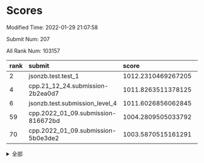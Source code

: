 # Scores

Modified Time: 2022-01-29 21:07:58

Submit Num: 207

All Rank Num: 103157

| rank |               submit               |       score        |       sigma        | pk_num |
| :--- | :--------------------------------- | :----------------- | :----------------- | :----- |
| 2    | jsonzb.test.test_1                 | 1012.2310469267205 | 0.7880051905642547 | 1987   |
| 4    | cpp.21_12_24.submission-2b2ea0d7   | 1011.8263511378125 | 0.7947187741710708 | 1989   |
| 6    | jsonzb.test.submission_level_4     | 1011.6026856062845 | 0.7975879405512085 | 1993   |
| 59   | cpp.2022_01_09.submission-816672bd | 1004.2809505033792 | 0.7243162546507191 | 1993   |
| 70   | cpp.2022_01_09.submission-5b0e3de2 | 1003.5870515161291 | 0.7037168432092994 | 1994   |


<details>
<summary>全部</summary>

| rank |                 submit                 |       score        |       sigma        | pk_num |
| :--- | :------------------------------------- | :----------------- | :----------------- | :----- |
| 1    | gobigger.level_3.submission_level_3_0  | 1012.2533498783671 | 0.7982948086499215 | 1992   |
| 2    | jsonzb.test.test_1                     | 1012.2310469267205 | 0.7880051905642547 | 1987   |
| 3    | gobigger.level_3.submission_level_3_49 | 1012.1792489914004 | 0.7792222762194697 | 1991   |
| 4    | cpp.21_12_24.submission-2b2ea0d7       | 1011.8263511378125 | 0.7947187741710708 | 1989   |
| 5    | gobigger.level_3.submission_level_3_24 | 1011.6206457284127 | 0.7921470396954451 | 1992   |
| 6    | jsonzb.test.submission_level_4         | 1011.6026856062845 | 0.7975879405512085 | 1993   |
| 7    | gobigger.level_3.submission_level_3_43 | 1011.5624304079117 | 0.757975840799673  | 1994   |
| 8    | gobigger.level_3.submission_level_3_42 | 1011.5350686078881 | 0.7775080240823202 | 1994   |
| 9    | gobigger.level_3.submission_level_3_41 | 1011.2624324842079 | 0.76768536560344   | 1990   |
| 10   | gobigger.level_3.submission_level_3_46 | 1011.098052280332  | 0.7779333291469509 | 1998   |
| 11   | gobigger.level_3.submission_level_3_8  | 1011.0536305461635 | 0.7875058892128544 | 1988   |
| 12   | gobigger.level_3.submission_level_3_9  | 1011.0270067869197 | 0.7691174705762646 | 1995   |
| 13   | gobigger.level_3.submission_level_3_45 | 1010.9103627059873 | 0.7552046024546286 | 1995   |
| 14   | gobigger.level_3.submission_level_3_29 | 1010.903557318077  | 0.7850733827806103 | 1992   |
| 15   | gobigger.level_3.submission_level_3_23 | 1010.7521931471921 | 0.7692304737037383 | 1992   |
| 16   | gobigger.level_3.submission_level_3_37 | 1010.6834232271904 | 0.7789432780044355 | 1994   |
| 17   | gobigger.level_3.submission_level_3_22 | 1010.5745381040417 | 0.7654956590983206 | 1995   |
| 18   | gobigger.level_3.submission_level_3_13 | 1010.5395371099468 | 0.7661235491391213 | 1992   |
| 19   | gobigger.level_3.submission_level_3_35 | 1010.3738281798603 | 0.7653396178612577 | 1994   |
| 20   | gobigger.level_3.submission_level_3_18 | 1010.3731358069181 | 0.7479290272203184 | 1995   |
| 21   | gobigger.level_3.submission_level_3_7  | 1010.2986499774067 | 0.7744795624440294 | 1991   |
| 22   | gobigger.level_3.submission_level_3_40 | 1010.2831855707153 | 0.7570015754481931 | 1994   |
| 23   | gobigger.level_3.submission_level_3_10 | 1010.2451347517547 | 0.7606728840074676 | 1996   |
| 24   | gobigger.level_3.submission_level_3_34 | 1010.2346209173235 | 0.7546070332676292 | 1989   |
| 25   | gobigger.level_3.submission_level_3_4  | 1010.2225507858573 | 0.769263573987988  | 1994   |
| 26   | gobigger.level_3.submission_level_3_27 | 1010.0330398245362 | 0.7412444831581326 | 1984   |
| 27   | gobigger.level_3.submission_level_3_3  | 1009.9754954605016 | 0.7700164756688783 | 1989   |
| 28   | gobigger.level_3.submission_level_3_1  | 1009.9343865702274 | 0.750538647345915  | 1996   |
| 29   | gobigger.level_3.submission_level_3_32 | 1009.8984896711054 | 0.7460172399452538 | 1992   |
| 30   | gobigger.level_3.submission_level_3_12 | 1009.8726502855326 | 0.7676181652115938 | 1993   |
| 31   | gobigger.level_3.submission_level_3_2  | 1009.868963741405  | 0.7341043205888759 | 1995   |
| 32   | gobigger.level_3.submission_level_3_5  | 1009.773178729607  | 0.7664200055164614 | 1993   |
| 33   | gobigger.level_3.submission_level_3_38 | 1009.7640190275109 | 0.7343732810448718 | 1990   |
| 34   | gobigger.level_3.submission_level_3_26 | 1009.7604832233546 | 0.7764221194750871 | 1993   |
| 35   | gobigger.level_3.submission_level_3_21 | 1009.6838132751733 | 0.7448562214703549 | 1996   |
| 36   | gobigger.level_3.submission_level_3_39 | 1009.6509095867166 | 0.7704626234210613 | 1995   |
| 37   | gobigger.level_3.submission_level_3_30 | 1009.513562491894  | 0.7504235921741231 | 1989   |
| 38   | gobigger.level_3.submission_level_3_44 | 1009.4402146582239 | 0.729873899349377  | 1994   |
| 39   | gobigger.level_3.submission_level_3_16 | 1009.4347948064966 | 0.73523307641179   | 1995   |
| 40   | gobigger.level_3.submission_level_3_48 | 1009.4317664123907 | 0.7503425392672562 | 1996   |
| 41   | gobigger.level_3.submission_level_3_14 | 1009.3891553619931 | 0.7707507338540626 | 1998   |
| 42   | gobigger.level_3.submission_level_3_6  | 1009.3858550199981 | 0.7514005702348373 | 1995   |
| 43   | gobigger.level_3.submission_level_3_19 | 1009.3138917461738 | 0.751093251494705  | 1998   |
| 44   | gobigger.level_3.submission_level_3_28 | 1009.2546153522134 | 0.7554823477963036 | 2002   |
| 45   | gobigger.level_3.submission_level_3_36 | 1009.1267384928993 | 0.7350662595193613 | 1994   |
| 46   | gobigger.level_3.submission_level_3_31 | 1009.117160796192  | 0.7488196747991932 | 1992   |
| 47   | gobigger.level_3.submission_level_3_20 | 1009.0769482616776 | 0.7535363293402523 | 1992   |
| 48   | gobigger.level_3.submission_level_3_25 | 1009.0754082894886 | 0.7640829325156544 | 1991   |
| 49   | gobigger.level_3.submission_level_3_33 | 1008.8440569276098 | 0.7475204421847883 | 1996   |
| 50   | gobigger.level_3.submission_level_3_15 | 1008.5655078653795 | 0.7422756299326727 | 1993   |
| 51   | gobigger.level_3.submission_level_3_11 | 1008.4454889366355 | 0.7427461851113732 | 1994   |
| 52   | gobigger.level_3.submission_level_3_47 | 1008.3571996742708 | 0.7707688825635014 | 1997   |
| 53   | gobigger.level_3.submission_level_3_17 | 1008.1776431816382 | 0.7489700833663052 | 1993   |
| 54   | gobigger.level_1.submission_level_1_15 | 1005.0195212371017 | 0.7136720258621445 | 1992   |
| 55   | gobigger.level_1.submission_level_1_21 | 1004.5529111162139 | 0.7257770164835076 | 1994   |
| 56   | gobigger.level_1.submission_level_1_48 | 1004.5021754292758 | 0.7248721469880891 | 1990   |
| 57   | gobigger.level_1.submission_level_1_44 | 1004.352573920915  | 0.729831440398224  | 1994   |
| 58   | gobigger.level_1.submission_level_1_20 | 1004.3298865168823 | 0.7242656158680896 | 1992   |
| 59   | cpp.2022_01_09.submission-816672bd     | 1004.2809505033792 | 0.7243162546507191 | 1993   |
| 60   | gobigger.level_1.submission_level_1_6  | 1004.2476542718455 | 0.7119004506990478 | 1992   |
| 61   | gobigger.level_1.submission_level_1_25 | 1004.2134982158668 | 0.7203794063894553 | 1987   |
| 62   | gobigger.level_1.submission_level_1_33 | 1004.1060689462657 | 0.7359274469907082 | 1989   |
| 63   | gobigger.level_1.submission_level_1_5  | 1003.9827369840448 | 0.7235564750458593 | 1993   |
| 64   | gobigger.level_1.submission_level_1_42 | 1003.9010864198181 | 0.7171922780418815 | 1998   |
| 65   | gobigger.level_1.submission_level_1_27 | 1003.7596976103082 | 0.7364051804898462 | 1994   |
| 66   | gobigger.level_1.submission_level_1_46 | 1003.7501710720832 | 0.720012088102371  | 1991   |
| 67   | gobigger.level_1.submission_level_1_35 | 1003.7127663990212 | 0.7201603760826445 | 1996   |
| 68   | gobigger.level_1.submission_level_1_29 | 1003.6190389363397 | 0.7120140390747834 | 1995   |
| 69   | gobigger.level_1.submission_level_1_40 | 1003.6185617287375 | 0.7056172048082606 | 1994   |
| 70   | cpp.2022_01_09.submission-5b0e3de2     | 1003.5870515161291 | 0.7037168432092994 | 1994   |
| 71   | gobigger.level_1.submission_level_1_49 | 1003.5800331829416 | 0.7286595841180742 | 1992   |
| 72   | gobigger.level_1.submission_level_1_19 | 1003.5682709134048 | 0.7242633878520893 | 1991   |
| 73   | gobigger.level_1.submission_level_1_14 | 1003.4670783752621 | 0.7202746895935228 | 1992   |
| 74   | gobigger.level_1.submission_level_1_11 | 1003.4024319335365 | 0.7021767562154897 | 1995   |
| 75   | gobigger.level_1.submission_level_1_1  | 1003.3028826197541 | 0.7096124487298462 | 1996   |
| 76   | gobigger.level_1.submission_level_1_28 | 1003.2882028274776 | 0.7264377549295379 | 1998   |
| 77   | gobigger.level_1.submission_level_1_2  | 1003.2662514327112 | 0.7189103454836512 | 1994   |
| 78   | gobigger.level_1.submission_level_1_9  | 1003.2410395076558 | 0.7222279561107816 | 1999   |
| 79   | gobigger.level_1.submission_level_1_4  | 1003.2378371280638 | 0.7130575618699693 | 1996   |
| 80   | gobigger.level_1.submission_level_1_23 | 1003.2035360392335 | 0.6994358302609782 | 1988   |
| 81   | gobigger.level_1.submission_level_1_12 | 1003.1103470694287 | 0.7292480390129593 | 1990   |
| 82   | gobigger.level_1.submission_level_1_0  | 1003.0804495083222 | 0.7068924652311186 | 1988   |
| 83   | gobigger.level_1.submission_level_1_18 | 1003.0031219610485 | 0.7414059040114366 | 1990   |
| 84   | gobigger.level_1.submission_level_1_37 | 1002.9065865719797 | 0.724103527581764  | 1995   |
| 85   | gobigger.level_1.submission_level_1_38 | 1002.8643564622635 | 0.7129052465246286 | 1995   |
| 86   | gobigger.level_1.submission_level_1_32 | 1002.8568051636063 | 0.7147841270570394 | 1989   |
| 87   | gobigger.level_1.submission_level_1_36 | 1002.835449431686  | 0.7146669274792489 | 1993   |
| 88   | gobigger.level_1.submission_level_1_43 | 1002.8273002910904 | 0.7118284282270846 | 1994   |
| 89   | gobigger.level_1.submission_level_1_26 | 1002.7948486308094 | 0.7191614910075039 | 1991   |
| 90   | gobigger.level_1.submission_level_1_30 | 1002.7134151567174 | 0.7175298603908837 | 1993   |
| 91   | gobigger.level_1.submission_level_1_22 | 1002.7063206913125 | 0.7117581951508607 | 1993   |
| 92   | gobigger.level_1.submission_level_1_47 | 1002.685302903994  | 0.7095390129302659 | 1994   |
| 93   | gobigger.level_1.submission_level_1_13 | 1002.6351433141424 | 0.7059374978442927 | 1991   |
| 94   | gobigger.level_1.submission_level_1_24 | 1002.6292971049617 | 0.7066905169306797 | 1997   |
| 95   | gobigger.level_1.submission_level_1_34 | 1002.5331285073422 | 0.7143476995743302 | 1986   |
| 96   | gobigger.level_1.submission_level_1_17 | 1002.5189613615967 | 0.7160860572478042 | 1988   |
| 97   | gobigger.level_1.submission_level_1_41 | 1002.5150098516525 | 0.7081325532928396 | 1993   |
| 98   | gobigger.level_1.submission_level_1_45 | 1002.5116988044211 | 0.7127515120117945 | 1989   |
| 99   | gobigger.level_1.submission_level_1_16 | 1002.4556709458775 | 0.710234368541863  | 2001   |
| 100  | gobigger.level_1.submission_level_1_7  | 1002.3132058192726 | 0.7146359512798717 | 1990   |
| 101  | gobigger.level_1.submission_level_1_39 | 1002.2366926505982 | 0.7192875664626665 | 1998   |
| 102  | gobigger.level_1.submission_level_1_8  | 1002.1518101623028 | 0.7082797857952873 | 1994   |
| 103  | gobigger.level_1.submission_level_1_3  | 1001.9354112006605 | 0.7090438927139494 | 1997   |
| 104  | gobigger.level_1.submission_level_1_10 | 1001.7046627365125 | 0.7138008416105627 | 1988   |
| 105  | gobigger.level_1.submission_level_1_31 | 1000.4031032973156 | 0.7247497285762395 | 1992   |
| 106  | gobigger.random.submission_random_49   | 997.8051660967953  | 0.7080892584529712 | 1998   |
| 107  | gobigger.random.submission_random_15   | 997.5649440996523  | 0.6984090961339272 | 1999   |
| 108  | gobigger.random.submission_random_29   | 997.2963004222615  | 0.7117376228061363 | 1994   |
| 109  | gobigger.random.submission_random_19   | 997.2092657182588  | 0.7107959769886387 | 1992   |
| 110  | gobigger.random.submission_random_34   | 996.9075233785926  | 0.7082602963480019 | 1990   |
| 111  | gobigger.random.submission_random_38   | 996.8757111497823  | 0.7148553534774337 | 1990   |
| 112  | gobigger.random.submission_random_35   | 996.7509174874676  | 0.7118123446787166 | 1997   |
| 113  | gobigger.random.submission_random_33   | 996.714849166352   | 0.7080509351149827 | 1997   |
| 114  | gobigger.random.submission_random_44   | 996.6482987372704  | 0.7124756357168284 | 1996   |
| 115  | gobigger.random.submission_random_31   | 996.5998718518648  | 0.70953786851675   | 1997   |
| 116  | gobigger.random.submission_random_10   | 996.5570676158283  | 0.7101766590799973 | 1997   |
| 117  | gobigger.random.submission_random_16   | 996.3435949590262  | 0.7080822676390114 | 1992   |
| 118  | gobigger.random.submission_random_47   | 996.2991729526815  | 0.7090112476863695 | 1994   |
| 119  | gobigger.random.submission_random_36   | 996.277029846454   | 0.7061819389692485 | 1994   |
| 120  | gobigger.random.submission_random_4    | 996.2497962151054  | 0.7114244999923154 | 1992   |
| 121  | gobigger.random.submission_random_22   | 996.1347777363878  | 0.7078465420025406 | 1995   |
| 122  | gobigger.random.submission_random_0    | 996.1342658656877  | 0.7180894169333336 | 1992   |
| 123  | gobigger.random.submission_random_43   | 996.1295411816857  | 0.7112247161261317 | 1989   |
| 124  | gobigger.random.submission_random_30   | 996.1155951807926  | 0.712975324305664  | 1995   |
| 125  | gobigger.random.submission_random_23   | 996.0941144820724  | 0.707915667278671  | 2002   |
| 126  | gobigger.random.submission_random_3    | 996.0002318763715  | 0.6982553496866398 | 1992   |
| 127  | gobigger.random.submission_random_6    | 995.9983262307792  | 0.7179359152837723 | 1988   |
| 128  | gobigger.random.submission_random_7    | 995.9541827915319  | 0.7121507276790445 | 1994   |
| 129  | gobigger.random.submission_random_39   | 995.952254540749   | 0.708535382582509  | 1990   |
| 130  | gobigger.random.submission_random_40   | 995.9318489418018  | 0.7069864464419016 | 1992   |
| 131  | gobigger.random.submission_random_28   | 995.924222089399   | 0.6998715864562611 | 1997   |
| 132  | gobigger.random.submission_random_18   | 995.9104207012977  | 0.703658074685743  | 1989   |
| 133  | gobigger.random.submission_random_11   | 995.8680011590327  | 0.7177469532699671 | 1994   |
| 134  | gobigger.random.submission_random_45   | 995.815457963222   | 0.7095278866984951 | 2000   |
| 135  | gobigger.random.submission_random_48   | 995.6973186734213  | 0.7261485242021731 | 1995   |
| 136  | gobigger.random.submission_random_41   | 995.6742301206687  | 0.7240389770690904 | 1991   |
| 137  | gobigger.random.submission_random_27   | 995.664388858692   | 0.7013968373865441 | 1995   |
| 138  | gobigger.random.submission_random_25   | 995.6588324544148  | 0.7157852328061706 | 1991   |
| 139  | gobigger.random.submission_random_17   | 995.6424854906102  | 0.7153762429795232 | 1992   |
| 140  | gobigger.random.submission_random_24   | 995.6350069149662  | 0.7010273524130338 | 1993   |
| 141  | gobigger.random.submission_random_37   | 995.5612360516283  | 0.7012284467492124 | 1997   |
| 142  | gobigger.random.submission_random_14   | 995.5002946076471  | 0.7114101560880298 | 1993   |
| 143  | gobigger.random.submission_random_46   | 995.4962529584052  | 0.6947614801335886 | 1988   |
| 144  | gobigger.random.submission_random_20   | 995.4740193689262  | 0.7115033640341455 | 1995   |
| 145  | gobigger.random.submission_random_2    | 995.4241457760583  | 0.7046193742232758 | 1991   |
| 146  | gobigger.random.submission_random_21   | 995.3991775202966  | 0.710613643240456  | 1990   |
| 147  | gobigger.random.submission_random_1    | 995.3845878487799  | 0.7199459496853391 | 1994   |
| 148  | gobigger.random.submission_random_13   | 995.3798208317829  | 0.7398132269125053 | 1992   |
| 149  | gobigger.random.submission_random_5    | 995.2810560688532  | 0.7142955550504295 | 1996   |
| 150  | gobigger.random.submission_random_32   | 995.2524606983195  | 0.7212627727158065 | 1996   |
| 151  | gobigger.random.submission_random_12   | 995.181370576554   | 0.7180913899870306 | 1995   |
| 152  | gobigger.random.submission_random_9    | 994.986380061699   | 0.7129537543563134 | 1996   |
| 153  | gobigger.random.submission_random_26   | 994.9540113330305  | 0.7081990798815474 | 1991   |
| 154  | gobigger.random.submission_random_8    | 994.8218215785923  | 0.7185115802937084 | 1995   |
| 155  | gobigger.random.submission_random_42   | 994.6978029701     | 0.7094296410662796 | 1993   |
| 156  | gobigger.level_2.submission_level_2_9  | 993.9664747648931  | 0.71286987968457   | 1990   |
| 157  | gobigger.level_2.submission_level_2_19 | 993.866524117654   | 0.7185163222725389 | 1992   |
| 158  | gobigger.level_2.submission_level_2_36 | 993.3321753048858  | 0.7370954990792846 | 1995   |
| 159  | gobigger.level_2.submission_level_2_15 | 993.3033992879821  | 0.7300873478464677 | 1992   |
| 160  | gobigger.level_2.submission_level_2_40 | 993.1704184936494  | 0.7471248046089851 | 1994   |
| 161  | gobigger.level_2.submission_level_2_0  | 993.072278242865   | 0.7407896528198001 | 1996   |
| 162  | gobigger.level_2.submission_level_2_29 | 993.0023672905756  | 0.7466810150897535 | 1996   |
| 163  | gobigger.level_2.submission_level_2_25 | 992.9409386729066  | 0.7382630482450945 | 1990   |
| 164  | gobigger.level_2.submission_level_2_37 | 992.896903192728   | 0.7220714514695324 | 1994   |
| 165  | gobigger.level_2.submission_level_2_42 | 992.8817627207384  | 0.7258598307698867 | 1999   |
| 166  | gobigger.level_2.submission_level_2_4  | 992.8816610118736  | 0.746400610690094  | 1993   |
| 167  | gobigger.level_2.submission_level_2_11 | 992.8326761977268  | 0.732679469986298  | 1991   |
| 168  | gobigger.level_2.submission_level_2_13 | 992.7433208017248  | 0.7350570529107223 | 1999   |
| 169  | gobigger.level_2.submission_level_2_27 | 992.697279661107   | 0.749395935018579  | 1994   |
| 170  | gobigger.level_2.submission_level_2_46 | 992.672493719708   | 0.7386405830247494 | 1992   |
| 171  | gobigger.level_2.submission_level_2_23 | 992.6012055502867  | 0.7261182869111891 | 1994   |
| 172  | gobigger.level_2.submission_level_2_12 | 992.5723598904882  | 0.7338636201571049 | 1987   |
| 173  | gobigger.level_2.submission_level_2_17 | 992.5552312483917  | 0.7169590451738624 | 1997   |
| 174  | gobigger.level_2.submission_level_2_39 | 992.3521359579187  | 0.7492652268669763 | 1999   |
| 175  | gobigger.level_2.submission_level_2_8  | 992.3397927394017  | 0.747847463579361  | 1990   |
| 176  | gobigger.level_2.submission_level_2_24 | 992.2938875765967  | 0.743159059320593  | 1992   |
| 177  | gobigger.level_2.submission_level_2_30 | 992.2397259217475  | 0.7318030900779564 | 1997   |
| 178  | gobigger.level_2.submission_level_2_10 | 992.1539423720637  | 0.7427680006457267 | 1992   |
| 179  | gobigger.level_2.submission_level_2_5  | 992.1329940994598  | 0.7361377411775465 | 1996   |
| 180  | gobigger.level_2.submission_level_2_18 | 991.8813743194213  | 0.7510840029670164 | 1984   |
| 181  | gobigger.level_2.submission_level_2_38 | 991.8285594461229  | 0.7450334712351385 | 1993   |
| 182  | gobigger.level_2.submission_level_2_14 | 991.727244277506   | 0.7589868465408638 | 1999   |
| 183  | gobigger.level_2.submission_level_2_3  | 991.703226891352   | 0.754940821809455  | 1993   |
| 184  | gobigger.level_2.submission_level_2_41 | 991.6334115290796  | 0.7479083948773864 | 1992   |
| 185  | gobigger.level_2.submission_level_2_43 | 991.6174449376327  | 0.7664198718221906 | 1994   |
| 186  | gobigger.level_2.submission_level_2_22 | 991.5988409863764  | 0.7596483246284208 | 1994   |
| 187  | gobigger.level_2.submission_level_2_44 | 991.5644449984054  | 0.7542244493595458 | 1991   |
| 188  | gobigger.level_2.submission_level_2_21 | 991.5058701696543  | 0.751359610387929  | 1997   |
| 189  | gobigger.level_2.submission_level_2_47 | 991.4673692359586  | 0.7413138418669702 | 1991   |
| 190  | gobigger.level_2.submission_level_2_48 | 991.4611603587902  | 0.7504261238292227 | 1988   |
| 191  | gobigger.level_2.submission_level_2_33 | 991.3948357865482  | 0.7427495115228336 | 2000   |
| 192  | gobigger.level_2.submission_level_2_31 | 991.2962467832299  | 0.7511537637901212 | 1991   |
| 193  | gobigger.level_2.submission_level_2_6  | 991.2838225887385  | 0.7780887015552911 | 1996   |
| 194  | gobigger.level_2.submission_level_2_26 | 991.251269501922   | 0.736820474851352  | 1998   |
| 195  | gobigger.level_2.submission_level_2_49 | 991.2472728786424  | 0.7503857395264316 | 1989   |
| 196  | gobigger.level_2.submission_level_2_20 | 991.1614974505643  | 0.7412184503368431 | 1990   |
| 197  | gobigger.level_2.submission_level_2_32 | 991.1377003812245  | 0.7569624124497732 | 1990   |
| 198  | gobigger.level_2.submission_level_2_2  | 991.0118844548123  | 0.7564887118837188 | 1997   |
| 199  | gobigger.level_2.submission_level_2_16 | 990.9918814545251  | 0.7469991481294903 | 1993   |
| 200  | gobigger.level_2.submission_level_2_45 | 990.9105982097485  | 0.73967142694274   | 2000   |
| 201  | gobigger.level_2.submission_level_2_1  | 990.8662358584054  | 0.7376231758190135 | 1997   |
| 202  | gobigger.level_2.submission_level_2_7  | 990.6930309151674  | 0.7457619670428136 | 1996   |
| 203  | gobigger.level_2.submission_level_2_35 | 990.424388580454   | 0.7551655821487014 | 1993   |
| 204  | gobigger.level_2.submission_level_2_34 | 990.3248513820237  | 0.7837967531390958 | 1997   |
| 205  | gobigger.level_2.submission_level_2_28 | 990.3018986269728  | 0.7617217251985912 | 1992   |
| 206  | gobigger.none.submission_none_1        | 976.4811903936836  | 1.3692141049975592 | 1995   |
| 207  | gobigger.none.submission_none_0        | 975.8723050239101  | 1.5382039838590809 | 1994   |

</details>